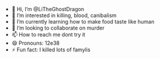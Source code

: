 - 👋 Hi, I’m @LiTheGhostDragon
- 👀 I’m interested in killing, blood, canibalism
- 🌱 I’m currently learning how to make food taste like human
- 💞️ I’m looking to collaborate on murder
- 📫 How to reach me dont try it
- 😄 Pronouns: 12e38
- ⚡ Fun fact: I killed lots of famylis

<!---
LiTheGhostDragon/LiTheGhostDragon is a ✨ special ✨ repository because its `README.md` (this file) appears on your GitHub profile.
You can click the Preview link to take a look at your changes.
--->
